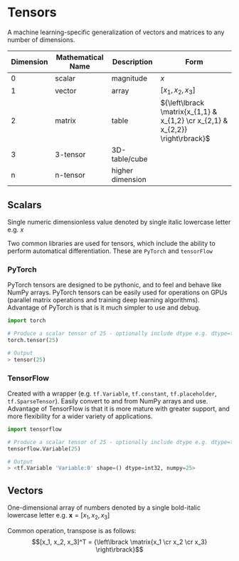 # Tensors

A machine learning-specific generalization of vectors and matrices to any number of dimensions.

Dimension|Mathematical Name|Description|Form
---|---|---|---
0|scalar|magnitude|$x$
1|vector|array|$[x_1, x_2, x_3]$
2|matrix|table|${\left\lbrack \matrix{x_{1,1} & x_{1,2} \cr x_{2,1} & x_{2,2}} \right\rbrack}$
3|3-tensor|3D-table/cube|
n|n-tensor|higher dimension|

## Scalars

Single numeric dimensionless value denoted by single italic lowercase letter e.g. $x$

Two common libraries are used for tensors, which include the ability to perform automatical differentiation. These are `PyTorch` and `tensorFlow`

### PyTorch

PyTorch tensors are designed to be pythonic, and to feel and behave like NumPy arrays. PyTorch tensors can be easily used for operations on GPUs (parallel matrix operations and training deep learning algorithms). Advantage of PyTorch is that is it much simpler to use and debug.

```python
import torch

# Produce a scalar tensor of 25 - optionally include dtype e.g. dtype=torch.float16
torch.tensor(25)

# Output
> tensor(25)
```

### TensorFlow

Created with a wrapper (e.g. `tf.Variable`, `tf.constant`, `tf.placeholder`, `tf.SparseTensor`). Easily convert to and from NumPy arrays and use. Advantage of TensorFlow is that it is more mature with greater support, and more flexibility for a wider variety of applications.

```python
import tensorflow

# Produce a scalar tensor of 25 - optionally include dtype e.g. dtype=tensorflow.float16
tensorflow.Variable(25)

# Output
> <tf.Variable 'Variable:0' shape=() dtype=int32, numpy=25>
```

## Vectors

One-dimensional array of numbers denoted by a single bold-italic lowercase letter e.g. $\bm{x} = [x_1, x_2, x_3]$

Common operation, transpose is as follows: $$[x_1, x_2, x_3]^T = {\left\lbrack \matrix{x_1 \cr x_2 \cr x_3} \right\rbrack}$$